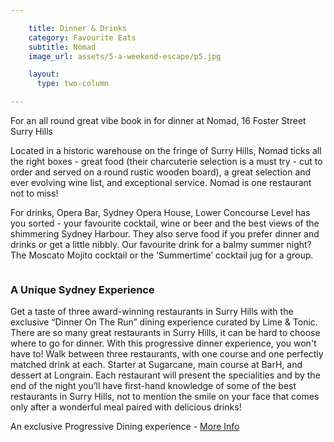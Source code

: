 ```yaml
---

    title: Dinner & Drinks
    category: Favourite Eats
    subtitle: Nomad 
    image_url: assets/5-a-weekend-escape/p5.jpg

    layout:
      type: two-column

---
```


For an all round great vibe book in for dinner at Nomad, 16 Foster Street Surry Hills

Located in a historic warehouse on the fringe of Surry Hills, Nomad ticks all the right boxes - great food (their charcuterie selection is a must try - cut to order and served on a round rustic wooden board), a great selection and ever evolving wine list, and exceptional service. Nomad is one restaurant not to miss!

For drinks, Opera Bar, Sydney Opera House, Lower Concourse Level has you sorted - your favourite cocktail, wine or beer and the best views of the shimmering Sydney Harbour. They also serve food if you prefer dinner and drinks or get a little nibbly. Our favourite drink for a balmy summer night? The Moscato Mojito cocktail or the ‘Summertime’ cocktail jug for a group.

<img src="../assets/5-a-weekend-escape/p5-1.jpg" alt="">

<h3>A Unique Sydney Experience</h3>

Get a taste of three award-winning restaurants in Surry Hills with the exclusive “Dinner On The Run” dining experience curated by Lime & Tonic. There are so many great restaurants in Surry Hills, it can be hard to choose where to go for dinner. With this progressive dinner experience, you won't have to! Walk between three restaurants, with one course and one perfectly matched drink at each. Starter at Sugarcane, main course at BarH, and dessert at Longrain. Each restaurant will present the specialities and by the end of the night you’ll have first-hand knowledge of some of the best restaurants in Surry Hills, not to mention the smile on your face that comes only after a wonderful meal paired with delicious drinks!

An exclusive Progressive Dining experience - <a href="http://www.limeandtonic.com/sydney/en/experiences/543/walking-dinner-sydney" target="_blank">More Info</a>
